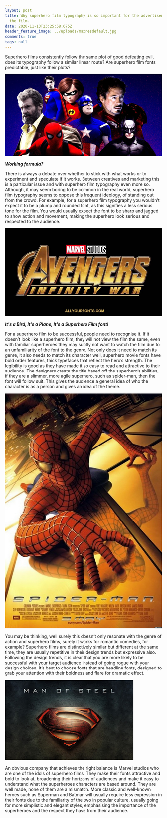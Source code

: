 ```yaml
---
layout: post
title: Why superhero film typography is so important for the advertisement of
  the film.
date: 2020-11-13T23:25:58.675Z
header_feature_image: ../uploads/maxresdefault.jpg
comments: true
tags: null
---
```

Superhero films consistently follow the same plot of good defeating evil, does its typography follow a similar linear route? Are superhero film fonts predictable, just like their plots?

![](../uploads/12bc595dc6fa1d51a90d436607d76df1df-07-superhero-movies-ranked.rsocial.w1200.jpg)

***Working formula?*** 

There is always a debate over whether to stick with what works or to experiment and speculate if it works. Between creatives and marketing this is a particular issue and with superhero film typography even more so. Although, it may seem boring to be common in the real world, superhero film typography seems to oppose this frequent ideology, of standing out from the crowd. For example, for a superhero film typography you wouldn’t expect it to be a plump and rounded font, as this signifies a less serious tone for the film. You would usually expect the font to be sharp and jagged to show action and movement, making the superhero look serious and respected to the audience.

![](../uploads/avengers-infinity-war-font-family-free-download.jpg)

***It's a Bird, It's a Plane, It's a Superhero Film font!***

For a superhero film to be successful, people need to recognise it. If it doesn’t look like a superhero film, they will not view the film the same, even with familiar superheroes they may subtly not want to watch the film due to an unfamiliarity of the font to the genre. Not only does it need to match its genre, it also needs to match its character well, superhero movie fonts have bold order features, thick typefaces that reflect the hero’s strength. The legibility is good as they have made it so easy to read and attractive to their audience. The designers create the title based off the superhero’s abilities, if they are a slimmer, more agile superhero, such as spider-man, then the font will follow suit. This gives the audience a general idea of who the character is as a person and gives an idea of the theme. 

![](../uploads/spider-man-poster.jpg)

You may be thinking, well surely this doesn’t only resonate with the genre of action and superhero films, surely it works for romantic comedies, for example? Superhero films are distinctively similar but different at the same time, they are usually repetitive in their design trends but expressive also. Following the design trends, it is clear that you are more likely to be successful with your target audience instead of going rogue with your design choices. It’s best to choose fonts that are headline fonts, designed to grab your attention with their boldness and flare for dramatic effect. 

![](../uploads/image1.jpg)

An obvious company that achieves the right balance is Marvel studios who are one of the idols of superhero films. They make their fonts attractive and bold to look at, broadening their horizons of audiences and make it easy to understand what the superheroes characters are based around. They are well made, none of them are a mismatch. More classic and well-known heroes such as Superman and Batman will usually require less expression in their fonts due to the familiarity of the two in popular culture, usually going for more simplistic and elegant styles, emphasising the importance of the superheroes and the respect they have from their audience.